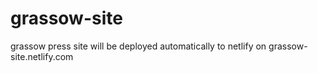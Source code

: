 # grassow-site
grassow press site will be deployed automatically to netlify on grassow-site.netlify.com
